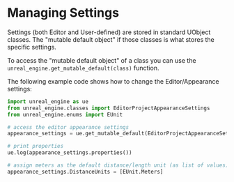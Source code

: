 Managing Settings
=

Settings (both Editor and User-defined) are stored in standard UObject classes. The "mutable default object" if those classes is what stores the specific settings.

To access the "mutable default object" of a class you can use the ```unreal_engine.get_mutable_default(class)``` function.

The following example code shows how to change the Editor/Appearance settings:

```python
import unreal_engine as ue
from unreal_engine.classes import EditorProjectAppearanceSettings
from unreal_engine.enums import EUnit

# access the editor appearance settings
appearance_settings = ue.get_mutable_default(EditorProjectAppearanceSettings)

# print properties
ue.log(appearance_settings.properties())

# assign meters as the default distance/length unit (as list of values)
appearance_settings.DistanceUnits = [EUnit.Meters]
```
